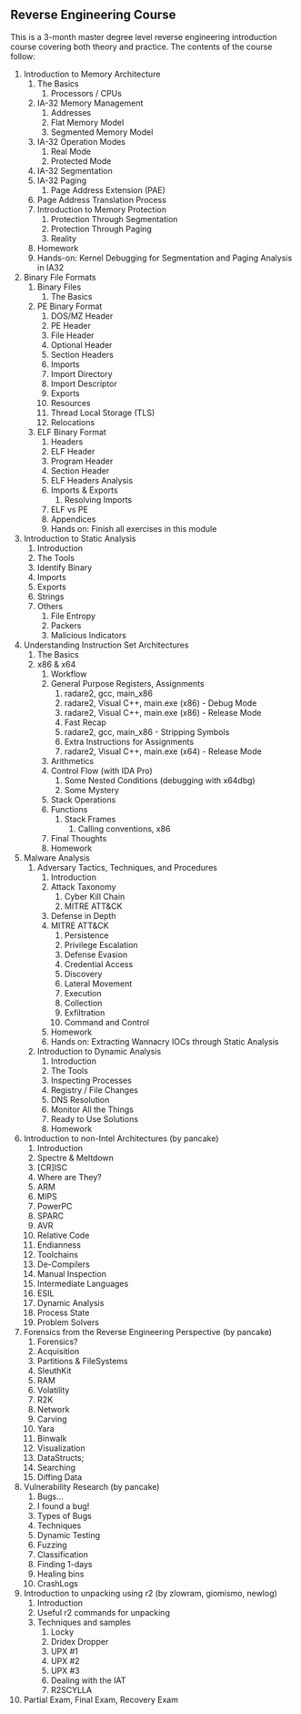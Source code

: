 ﻿Reverse Engineering Course
-----

This is a 3-month master degree level reverse engineering introduction course covering both theory and practice. The contents of the course follow:  


1. Introduction to Memory Architecture
   1. The Basics
      1. Processors / CPUs
   2. IA-32 Memory Management
      1. Addresses
      2. Flat Memory Model
      3. Segmented Memory Model
   3. IA-32 Operation Modes
      1. Real Mode
      2. Protected Mode
   4. IA-32 Segmentation
   5. IA-32 Paging
      1. Page Address Extension (PAE)
   6. Page Address Translation Process
   7. Introduction to Memory Protection
      1. Protection Through Segmentation
      2. Protection Through Paging
      3. Reality
   8. Homework
   9. Hands-on: Kernel Debugging for Segmentation and Paging Analysis in IA32
2. Binary File Formats
   1. Binary Files
      1. The Basics
   2. PE Binary Format
      1. DOS/MZ Header
      2. PE Header
      3. File Header
      4. Optional Header
      5. Section Headers
      6. Imports
      7. Import Directory
      8. Import Descriptor
      9. Exports
      10. Resources
      11. Thread Local Storage (TLS)
      12. Relocations
   3. ELF Binary Format
      1. Headers
      2. ELF Header
      3. Program Header
      4. Section Header
      5. ELF Headers Analysis
      6. Imports & Exports
         1. Resolving Imports
      7. ELF vs PE
      8. Appendices
      9. Hands on: Finish all exercises in this module
3. Introduction to Static Analysis
   1. Introduction
   2. The Tools
   3. Identify Binary
   4. Imports
   5. Exports
   6. Strings
   7. Others
      1. File Entropy
      2. Packers
      3. Malicious Indicators
4. Understanding Instruction Set Architectures
   1. The Basics
   2. x86 & x64
      1. Workflow
      2. General Purpose Registers, Assignments
         1. radare2, gcc, main_x86
         2. radare2, Visual C++, main.exe (x86) - Debug Mode
         3. radare2, Visual C++, main.exe (x86) - Release Mode
         4. Fast Recap
         5. radare2, gcc, main_x86 - Stripping Symbols
         6. Extra Instructions for Assignments
         7. radare2, Visual C++, main.exe (x64) - Release Mode
      3. Arithmetics
      4. Control Flow (with IDA Pro)
         1. Some Nested Conditions (debugging with x64dbg)
         2. Some Mystery
      5. Stack Operations
      6. Functions
         1. Stack Frames
            1. Calling conventions, x86
      7. Final Thoughts
      8. Homework
5. Malware Analysis
   1. Adversary Tactics, Techniques, and Procedures
      1. Introduction
      2. Attack Taxonomy
         1. Cyber Kill Chain
         2. MITRE ATT&CK
      3. Defense in Depth
      4. MITRE ATT&CK
         1. Persistence
         2. Privilege Escalation
         3. Defense Evasion
         4. Credential Access
         5. Discovery
         6. Lateral Movement
         7. Execution
         8. Collection
         9. Exfiltration
         10. Command and Control
      5. Homework
      6. Hands on: Extracting Wannacry IOCs through Static Analysis
   2. Introduction to Dynamic Analysis
      1. Introduction
      2. The Tools
      3. Inspecting Processes
      4. Registry / File Changes
      5. DNS Resolution
      6. Monitor All the Things
      7. Ready to Use Solutions
      8. Homework
6. Introduction to non-Intel Architectures (by pancake)
   1. Introduction
   2. Spectre & Meltdown
   3. [CR]ISC
   4. Where are They?
   5. ARM
   6. MIPS
   7. PowerPC
   8. SPARC
   9. AVR
   10. Relative Code        
   11. Endianness
   12. Toolchains
   13. De-Compilers
   14. Manual Inspection
   15. Intermediate Languages
   16. ESIL
   17. Dynamic Analysis
   18. Process State
   19. Problem Solvers
7. Forensics from the Reverse Engineering Perspective (by pancake)
   1. Forensics?
   2. Acquisition
   3. Partitions & FileSystems
   4. SleuthKit
   5. RAM
   6. Volatility
   7. R2K
   8. Network
   9. Carving
   10. Yara
   11. Binwalk
   12. Visualization
   13. DataStructs;
   14. Searching
   15. Diffing Data
8. Vulnerability Research (by pancake)
   1. Bugs…
   2. I found a bug!
   3. Types of Bugs
   4. Techniques
   5. Dynamic Testing
   6. Fuzzing
   7. Classification
   8. Finding 1-days
   9. Healing bins
   10. CrashLogs
9. Introduction to unpacking using r2 (by zlowram, giomismo, newlog)
   1. Introduction
   2. Useful r2 commands for unpacking
   3. Techniques and samples
      1. Locky
      2. Dridex Dropper
      3. UPX #1
      4. UPX #2
      5. UPX #3
      6. Dealing with the IAT
      7. R2SCYLLA
10. Partial Exam, Final Exam, Recovery Exam
